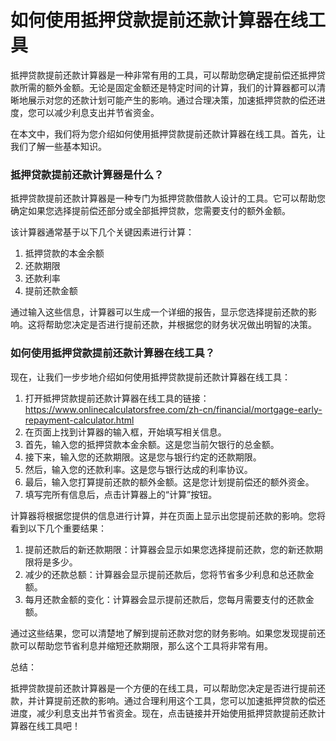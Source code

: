 如何使用抵押贷款提前还款计算器在线工具
===================

抵押贷款提前还款计算器是一种非常有用的工具，可以帮助您确定提前偿还抵押贷款所需的额外金额。无论是固定金额还是特定时间的计算，我们的计算器都可以清晰地展示对您的还款计划可能产生的影响。通过合理决策，加速抵押贷款的偿还进度，您可以减少利息支出并节省资金。

在本文中，我们将为您介绍如何使用抵押贷款提前还款计算器在线工具。首先，让我们了解一些基本知识。

### 抵押贷款提前还款计算器是什么？

抵押贷款提前还款计算器是一种专门为抵押贷款借款人设计的工具。它可以帮助您确定如果您选择提前偿还部分或全部抵押贷款，您需要支付的额外金额。

该计算器通常基于以下几个关键因素进行计算：

1. 抵押贷款的本金余额
2. 还款期限
3. 还款利率
4. 提前还款金额

通过输入这些信息，计算器可以生成一个详细的报告，显示您选择提前还款的影响。这将帮助您决定是否进行提前还款，并根据您的财务状况做出明智的决策。

### 如何使用抵押贷款提前还款计算器在线工具？

现在，让我们一步步地介绍如何使用抵押贷款提前还款计算器在线工具：

1. 打开抵押贷款提前还款计算器在线工具的链接：<https://www.onlinecalculatorsfree.com/zh-cn/financial/mortgage-early-repayment-calculator.html>
2. 在页面上找到计算器的输入框，开始填写相关信息。
3. 首先，输入您的抵押贷款本金余额。这是您当前欠银行的总金额。
4. 接下来，输入您的还款期限。这是您与银行约定的还款期限。
5. 然后，输入您的还款利率。这是您与银行达成的利率协议。
6. 最后，输入您打算提前还款的额外金额。这是您计划提前偿还的额外资金。
7. 填写完所有信息后，点击计算器上的“计算”按钮。

计算器将根据您提供的信息进行计算，并在页面上显示出您提前还款的影响。您将看到以下几个重要结果：

1. 提前还款后的新还款期限：计算器会显示如果您选择提前还款，您的新还款期限将是多少。
2. 减少的还款总额：计算器会显示提前还款后，您将节省多少利息和总还款金额。
3. 每月还款金额的变化：计算器会显示提前还款后，您每月需要支付的还款金额。

通过这些结果，您可以清楚地了解到提前还款对您的财务影响。如果您发现提前还款可以帮助您节省利息并缩短还款期限，那么这个工具将非常有用。

总结：

抵押贷款提前还款计算器是一个方便的在线工具，可以帮助您决定是否进行提前还款，并计算提前还款的影响。通过合理利用这个工具，您可以加速抵押贷款的偿还进度，减少利息支出并节省资金。现在，点击链接并开始使用抵押贷款提前还款计算器在线工具吧！